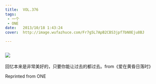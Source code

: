 ```yaml
---
title:	VOL.376
tags:
 - 一个
 - ONE
date:	2013/10/18 1:43:24
cover:	http://image.wufazhuce.com/Fr7g5L7ApB2CBS3jpf7bN0Eju8BJ

---
```

![](http://image.wufazhuce.com/Fr7g5L7ApB2CBS3jpf7bN0Eju8BJ)
---

回忆本来是非常美好的，只要你能让过去的都过去。from《爱在黄昏日落时》
 
Reprinted from ONE
